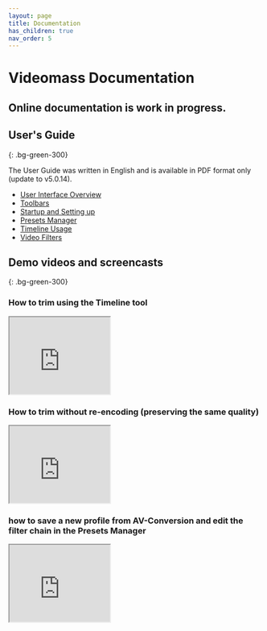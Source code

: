 ```yaml
---
layout: page
title: Documentation
has_children: true
nav_order: 5
---
```


# Videomass Documentation
Online documentation is work in progress. 
--- 

## User's Guide
{: .bg-green-300}

The User Guide was written in English and is available in PDF format only (update to v5.0.14).

- [User Interface Overview](User-guide/User_Interface_Overview_en.pdf)
- [Toolbars](User-guide/Toolbars_en.pdf)
- [Startup and Setting up](User-guide/Startup_and_Setup_en.pdf)
- [Presets Manager](User-guide/Presets_Manager_en.pdf)
- [Timeline Usage](User-guide/Timeline_en.pdf)
- [Video Filters](User-guide/Video_filters_en.pdf)

## Demo videos and screencasts
{: .bg-green-300}

### How to trim using the Timeline tool  
<iframe width="200" height="153" src="https://www.youtube.com/embed/1IRGWN7DQKE" title="YouTube video player" frameborder="1" allow="accelerometer; autoplay; clipboard-write; encrypted-media; gyroscope; picture-in-picture" allowfullscreen></iframe>

### How to trim without re-encoding (preserving the same quality)
<iframe width="200" height="153" src="https://www.youtube.com/embed/ewi3uwRUgVI" title="YouTube video player" frameborder="1" allow="accelerometer; autoplay; clipboard-write; encrypted-media; gyroscope; picture-in-picture" allowfullscreen></iframe> 

### how to save a new profile from AV-Conversion and edit the filter chain in the Presets Manager
<iframe width="200" height="153" src="https://www.youtube.com/embed/s92H36_yBXw" title="YouTube video player" frameborder="1" allow="accelerometer; autoplay; clipboard-write; encrypted-media; gyroscope; picture-in-picture" allowfullscreen></iframe>
